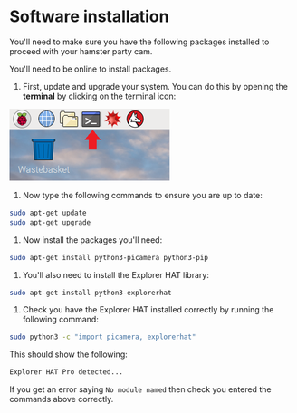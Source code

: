 # Software installation

You'll need to make sure you have the following packages installed to proceed with your hamster party cam.

You'll need to be online to install packages.

1. First, update and upgrade your system. You can do this by opening the **terminal** by clicking on the terminal icon:

  ![Terminal](images/terminal.png)

1. Now type the following commands to ensure you are up to date:

  ```bash
  sudo apt-get update
  sudo apt-get upgrade
  ```

1. Now install the packages you'll need:

  ```bash
  sudo apt-get install python3-picamera python3-pip
  ```

1. You'll also need to install the Explorer HAT library:

  ```bash
  sudo apt-get install python3-explorerhat
  ```

1. Check you have the Explorer HAT installed correctly by running the following command:

  ```bash
  sudo python3 -c "import picamera, explorerhat"
  ```
  This should show the following:

  ```python
  Explorer HAT Pro detected...
  ```

  If you get an error saying `No module named` then check you entered the commands above correctly.
